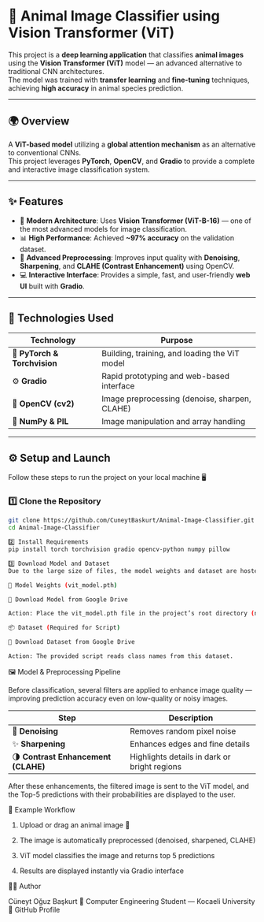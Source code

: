 # 🦾 Animal Image Classifier using Vision Transformer (ViT)

This project is a **deep learning application** that classifies **animal images** using the **Vision Transformer (ViT)** model — an advanced alternative to traditional CNN architectures.  
The model was trained with **transfer learning** and **fine-tuning** techniques, achieving **high accuracy** in animal species prediction.

---

## 🌍 Overview

A **ViT-based model** utilizing a **global attention mechanism** as an alternative to conventional CNNs.  
This project leverages **PyTorch**, **OpenCV**, and **Gradio** to provide a complete and interactive image classification system.

---

## ✨ Features

- 🧠 **Modern Architecture**: Uses **Vision Transformer (ViT-B-16)** — one of the most advanced models for image classification.  
- 📊 **High Performance**: Achieved **~97% accuracy** on the validation dataset.  
- 🎨 **Advanced Preprocessing**: Improves input quality with **Denoising**, **Sharpening**, and **CLAHE (Contrast Enhancement)** using OpenCV.  
- 💻 **Interactive Interface**: Provides a simple, fast, and user-friendly **web UI** built with **Gradio**.  

---

## 🧰 Technologies Used

| Technology | Purpose |
|-------------|----------|
| 🐍 **PyTorch & Torchvision** | Building, training, and loading the ViT model |
| ⚙️ **Gradio** | Rapid prototyping and web-based interface |
| 🧩 **OpenCV (cv2)** | Image preprocessing (denoise, sharpen, CLAHE) |
| 🧮 **NumPy & PIL** | Image manipulation and array handling |

---

## ⚙️ Setup and Launch

Follow these steps to run the project on your local machine 🖥️

### 1️⃣ Clone the Repository
```bash
git clone https://github.com/CuneytBaskurt/Animal-Image-Classifier.git
cd Animal-Image-Classifier
```
```bash
2️⃣ Install Requirements
pip install torch torchvision gradio opencv-python numpy pillow
```
```bash
3️⃣ Download Model and Dataset
Due to the large size of files, the model weights and dataset are hosted on Google Drive.

🔽 Model Weights (vit_model.pth)

📁 Download Model from Google Drive

Action: Place the vit_model.pth file in the project’s root directory (next to the script file).

📦 Dataset (Required for Script)

📁 Download Dataset from Google Drive

Action: The provided script reads class names from this dataset.
```

🖼️ Model & Preprocessing Pipeline

Before classification, several filters are applied to enhance image quality — improving prediction accuracy even on low-quality or noisy images.

| Step                                | Description                                  |
| ----------------------------------- | -------------------------------------------- |
| 🧹 **Denoising**                    | Removes random pixel noise                   |
| ✨ **Sharpening**                    | Enhances edges and fine details              |
| 🌗 **Contrast Enhancement (CLAHE)** | Highlights details in dark or bright regions |

After these enhancements, the filtered image is sent to the ViT model, and the Top-5 predictions with their probabilities are displayed to the user.

🚀 Example Workflow

1. Upload or drag an animal image 🐯

2. The image is automatically preprocessed (denoised, sharpened, CLAHE)

3. ViT model classifies the image and returns top 5 predictions

4. Results are displayed instantly via Gradio interface

🧑‍💻 Author

Cüneyt Oğuz Başkurt
📍 Computer Engineering Student — Kocaeli University
🔗 GitHub Profile

